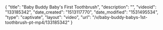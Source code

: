 {
    "title": "Baby Buddy Baby's First Toothbrush",
    "description": "",
    "videoid": "133185342",
    "date_created": "1513117770",
    "date_modified": "1531495534",
    "type": "captivate",
    "layout": "video",
    "url": "\/v\/baby-buddy-babys-1st-toothbrush-pt-mp4\/133185342"
}